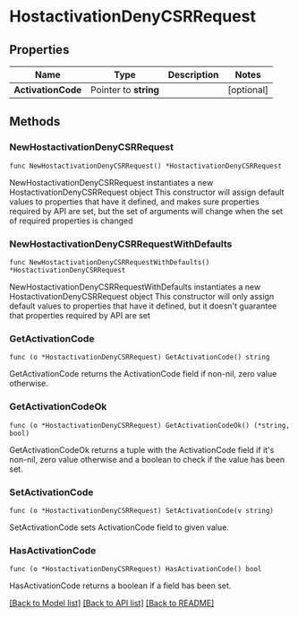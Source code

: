 # HostactivationDenyCSRRequest

## Properties

Name | Type | Description | Notes
------------ | ------------- | ------------- | -------------
**ActivationCode** | Pointer to **string** |  | [optional] 

## Methods

### NewHostactivationDenyCSRRequest

`func NewHostactivationDenyCSRRequest() *HostactivationDenyCSRRequest`

NewHostactivationDenyCSRRequest instantiates a new HostactivationDenyCSRRequest object
This constructor will assign default values to properties that have it defined,
and makes sure properties required by API are set, but the set of arguments
will change when the set of required properties is changed

### NewHostactivationDenyCSRRequestWithDefaults

`func NewHostactivationDenyCSRRequestWithDefaults() *HostactivationDenyCSRRequest`

NewHostactivationDenyCSRRequestWithDefaults instantiates a new HostactivationDenyCSRRequest object
This constructor will only assign default values to properties that have it defined,
but it doesn't guarantee that properties required by API are set

### GetActivationCode

`func (o *HostactivationDenyCSRRequest) GetActivationCode() string`

GetActivationCode returns the ActivationCode field if non-nil, zero value otherwise.

### GetActivationCodeOk

`func (o *HostactivationDenyCSRRequest) GetActivationCodeOk() (*string, bool)`

GetActivationCodeOk returns a tuple with the ActivationCode field if it's non-nil, zero value otherwise
and a boolean to check if the value has been set.

### SetActivationCode

`func (o *HostactivationDenyCSRRequest) SetActivationCode(v string)`

SetActivationCode sets ActivationCode field to given value.

### HasActivationCode

`func (o *HostactivationDenyCSRRequest) HasActivationCode() bool`

HasActivationCode returns a boolean if a field has been set.


[[Back to Model list]](../README.md#documentation-for-models) [[Back to API list]](../README.md#documentation-for-api-endpoints) [[Back to README]](../README.md)


